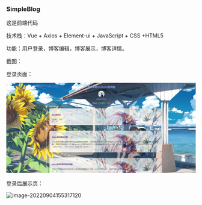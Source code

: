 ### SimpleBlog

这是前端代码

技术栈：Vue + Axios + Element-ui + JavaScript + CSS +HTML5

功能：用户登录，博客编辑，博客展示，博客详情。

截图：

登录页面：

![image-20220904155432254](https://raw.githubusercontent.com/T1MidFaker/simpleBolg-Vue/main/demo-pics/image-20220904155317120.png)

登录后展示页：

![image-20220904155317120](C:\Users\Administrator\AppData\Roaming\Typora\typora-user-images\image-20220904155317120.png)
